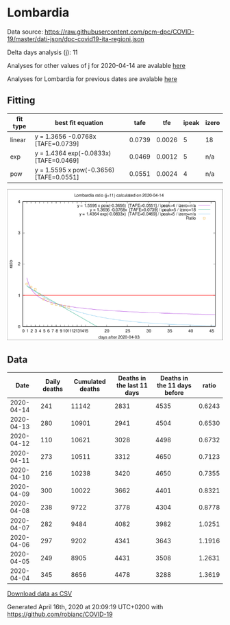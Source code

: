 # Lombardia

Data source: https://raw.githubusercontent.com/pcm-dpc/COVID-19/master/dati-json/dpc-covid19-ita-regioni.json

Delta days analysis (j): 11

Analyses for other values of j for 2020-04-14 are avalable [here](../2020-04-14/README.md)

Analyses for Lombardia for previous dates are avalable [here](../README.md)

## Fitting 
|fit type|best fit equation|tafe|tfe|ipeak|izero|
|-------|-----|--------|------|---|---|
|linear|y = 1.3656 -0.0768x  [TAFE=0.0739]|0.0739|0.0026|5|18|
|exp|y = 1.4364 exp(-0.0833x)  [TAFE=0.0469]|0.0469|0.0012|5|n/a|
|pow|y = 1.5595 x pow(-0.3656)  [TAFE=0.0551]|0.0551|0.0024|4|n/a|

![Plot](COVID-19_lombardia_j11_2020-04-14.png)

## Data
|Date|Daily deaths|Cumulated deaths|Deaths in the last 11 days|Deaths in the 11 days before|ratio|
|----|----------|-----------|-------|--------------------|-----|
|2020-04-14|241|11142|2831|4535|0.6243|
|2020-04-13|280|10901|2941|4504|0.6530|
|2020-04-12|110|10621|3028|4498|0.6732|
|2020-04-11|273|10511|3312|4650|0.7123|
|2020-04-10|216|10238|3420|4650|0.7355|
|2020-04-09|300|10022|3662|4401|0.8321|
|2020-04-08|238|9722|3778|4304|0.8778|
|2020-04-07|282|9484|4082|3982|1.0251|
|2020-04-06|297|9202|4341|3643|1.1916|
|2020-04-05|249|8905|4431|3508|1.2631|
|2020-04-04|345|8656|4478|3288|1.3619|

[Download data as CSV](COVID-19_lombardia_j11_2020-04-14.csv)

Generated April 16th, 2020 at 20:09:19 UTC+0200 with https://github.com/robianc/COVID-19
